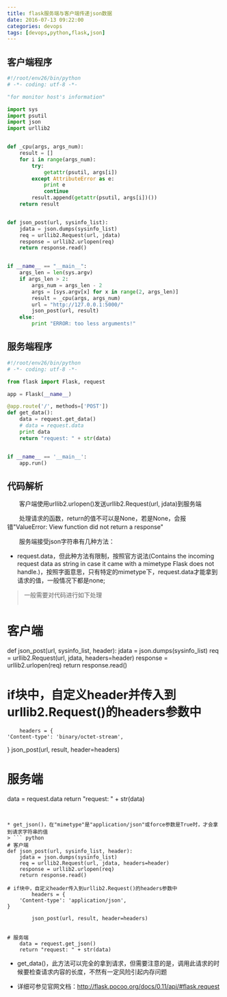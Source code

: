 ```yaml
---
title: flask服务端与客户端传递json数据
date: 2016-07-13 09:22:00
categories: devops
tags: [devops,python,flask,json]
---
```

## 客户端程序
``` python
#!/root/env26/bin/python
# -*- coding: utf-8 -*-

"for monitor host's information"

import sys
import psutil
import json
import urllib2


def _cpu(args, args_num):
    result = []
    for i in range(args_num):
        try:
            getattr(psutil, args[i])
        except AttributeError as e:
            print e
            continue
        result.append(getattr(psutil, args[i])())
    return result


def json_post(url, sysinfo_list):
    jdata = json.dumps(sysinfo_list)
    req = urllib2.Request(url, jdata)
    response = urllib2.urlopen(req)
    return response.read()


if __name__ == "__main__":
    args_len = len(sys.argv)
    if args_len > 2:
        args_num = args_len - 2
        args = [sys.argv[x] for x in range(2, args_len)]
        result = _cpu(args, args_num)
        url = "http://127.0.0.1:5000/"
        json_post(url, result)
    else:
        print "ERROR: too less arguments!"
```
<!--more-->


## 服务端程序
``` python
#!/root/env26/bin/python
# -*- coding: utf-8 -*-

from flask import Flask, request

app = Flask(__name__)

@app.route('/', methods=['POST'])
def get_data():
    data = request.get_data()
    # data = request.data
    print data
    return "request: " + str(data)


if __name__ == '__main__':
    app.run()
```


## 代码解析
&emsp;&emsp;客户端使用urllib2.urlopen()发送urllib2.Request(url, jdata)到服务端

&emsp;&emsp;处理请求的函数，return的值不可以是None，若是None，会报错"ValueError: View function did not return a response"

&emsp;&emsp;服务端接受json字符串有几种方法：
* request.data，但此种方法有限制，按照官方说法(Contains the incoming request data as string in case it came with a mimetype Flask does not handle.)，按照字面意思，只有特定的mimetype下，request.data才能拿到请求的值，一般情况下都是none;
> 一般需要对代码进行如下处理
> ``` python
# 客户端
def json_post(url, sysinfo_list, header):
    jdata = json.dumps(sysinfo_list)
    req = urllib2.Request(url, jdata, headers=header)
    response = urllib2.urlopen(req)
    return response.read()

# if块中，自定义header并传入到urllib2.Request()的headers参数中
        headers = {
    'Content-type': 'binary/octet-stream',
}
        json_post(url, result, header=headers)


# 服务端
data = request.data
return "request: " + str(data)
```


* get_json()，在"mimetype"是"application/json"或force参数是True时，才会拿到请求字符串的值
> ``` python
# 客户端
def json_post(url, sysinfo_list, header):
    jdata = json.dumps(sysinfo_list)
    req = urllib2.Request(url, jdata, headers=header)
    response = urllib2.urlopen(req)
    return response.read()

# if块中，自定义header传入到urllib2.Request()的headers参数中
        headers = {
    'Content-type': 'application/json',
}

        json_post(url, result, header=headers)


# 服务端
    data = request.get_json()
    return "request: " + str(data)
```


* get_data()，此方法可以完全的拿到请求，但需要注意的是，调用此请求的时候要检查请求内容的长度，不然有一定风险引起内存问题

* 详细可参见官网文档：http://flask.pocoo.org/docs/0.11/api/#flask.request
